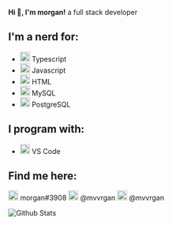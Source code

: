 **Hi 👋, I'm morgan!**
a full stack developer

## I'm a nerd for:
* <img height="20" src="https://raw.githubusercontent.com/bablubambal/All_logo_and_pictures/main/programming%20languages/typescript.svg"> Typescript
* <img height="20" src="https://raw.githubusercontent.com/bablubambal/All_logo_and_pictures/main/programming%20languages/javascript.svg"> Javascript
* <img height="20" src="https://raw.githubusercontent.com/bablubambal/All_logo_and_pictures/main/others/html.svg"> HTML
* <img height="20" src="https://raw.githubusercontent.com/bablubambal/All_logo_and_pictures/main/databases/mysql.svg"> MySQL
* <img height="20" src="https://raw.githubusercontent.com/bablubambal/All_logo_and_pictures/main/databases/postgresql.svg"> PostgreSQL

## I program with:
* <img height="20" src="https://raw.githubusercontent.com/bablubambal/All_logo_and_pictures/main/text%20editors/vscode.svg"> VS Code

## Find me here:
<img height="20" src="https://raw.githubusercontent.com/bablubambal/All_logo_and_pictures/main/social%20icons/discord.svg"> morgan#3908
<img height="20" src="https://raw.githubusercontent.com/bablubambal/All_logo_and_pictures/main/social%20icons/telegram.svg"> @mvvrgan
<img height="20" src="https://raw.githubusercontent.com/bablubambal/All_logo_and_pictures/main/social%20icons/twitter.svg"> @mvvrgan

<img align="center" src="https://github-readme-stats.vercel.app/api?username=mvvrgan&show_icons=true&include_all_commits=true&theme=dark&count_private=true&include_all_commits=true" alt="Github Stats" />
